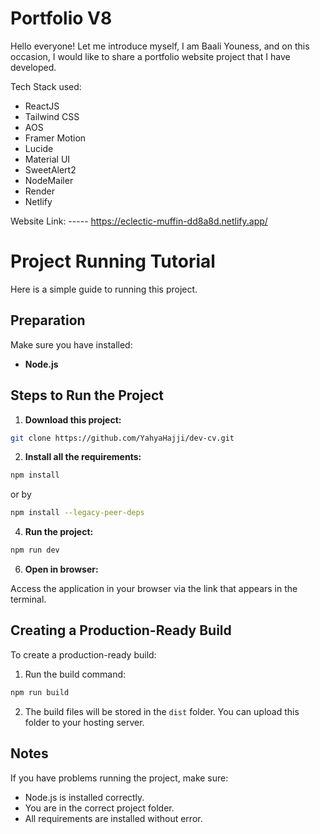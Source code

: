 # Portfolio V8
Hello everyone!
Let me introduce myself, I am Baali Youness, and on this occasion, I would like to share a portfolio website project that I have developed.

Tech Stack used:
- ReactJS
- Tailwind CSS
- AOS
- Framer Motion
- Lucide
- Material UI
- SweetAlert2
- NodeMailer
- Render
- Netlify


Website Link:
----- https://eclectic-muffin-dd8a8d.netlify.app/


# Project Running Tutorial

Here is a simple guide to running this project.

## Preparation

Make sure you have installed:

- **Node.js**

## Steps to Run the Project

1. **Download this project:**

```bash
git clone https://github.com/YahyaHajji/dev-cv.git
```

2. **Install all the requirements:**

```bash
npm install
```
or by

```bash
npm install --legacy-peer-deps
```

4. **Run the project:**

```bash
npm run dev
```

6. **Open in browser:**

Access the application in your browser via the link that appears in the terminal.

## Creating a Production-Ready Build

To create a production-ready build:

1. Run the build command:

```bash
npm run build
```

2. The build files will be stored in the `dist` folder. You can upload this folder to your hosting server.

## Notes

If you have problems running the project, make sure:

- Node.js is installed correctly.
- You are in the correct project folder.
- All requirements are installed without error.
